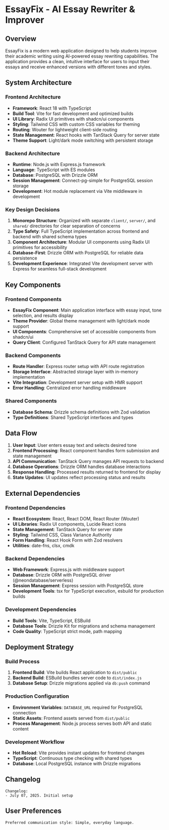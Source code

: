 # EssayFix - AI Essay Rewriter & Improver

## Overview

EssayFix is a modern web application designed to help students improve their academic writing using AI-powered essay rewriting capabilities. The application provides a clean, intuitive interface for users to input their essays and receive enhanced versions with different tones and styles.

## System Architecture

### Frontend Architecture
- **Framework**: React 18 with TypeScript
- **Build Tool**: Vite for fast development and optimized builds
- **UI Library**: Radix UI primitives with shadcn/ui components
- **Styling**: Tailwind CSS with custom CSS variables for theming
- **Routing**: Wouter for lightweight client-side routing
- **State Management**: React hooks with TanStack Query for server state
- **Theme Support**: Light/dark mode switching with persistent storage

### Backend Architecture
- **Runtime**: Node.js with Express.js framework
- **Language**: TypeScript with ES modules
- **Database**: PostgreSQL with Drizzle ORM
- **Session Management**: Connect-pg-simple for PostgreSQL session storage
- **Development**: Hot module replacement via Vite middleware in development

### Key Design Decisions

1. **Monorepo Structure**: Organized with separate `client/`, `server/`, and `shared/` directories for clear separation of concerns
2. **Type Safety**: Full TypeScript implementation across frontend and backend with shared schema types
3. **Component Architecture**: Modular UI components using Radix UI primitives for accessibility
4. **Database-First**: Drizzle ORM with PostgreSQL for reliable data persistence
5. **Development Experience**: Integrated Vite development server with Express for seamless full-stack development

## Key Components

### Frontend Components
- **EssayFix Component**: Main application interface with essay input, tone selection, and results display
- **Theme Provider**: Global theme management with light/dark mode support
- **UI Components**: Comprehensive set of accessible components from shadcn/ui
- **Query Client**: Configured TanStack Query for API state management

### Backend Components
- **Route Handler**: Express router setup with API route registration
- **Storage Interface**: Abstracted storage layer with in-memory implementation
- **Vite Integration**: Development server setup with HMR support
- **Error Handling**: Centralized error handling middleware

### Shared Components
- **Database Schema**: Drizzle schema definitions with Zod validation
- **Type Definitions**: Shared TypeScript interfaces and types

## Data Flow

1. **User Input**: User enters essay text and selects desired tone
2. **Frontend Processing**: React component handles form submission and state management
3. **API Communication**: TanStack Query manages API requests to backend
4. **Database Operations**: Drizzle ORM handles database interactions
5. **Response Handling**: Processed results returned to frontend for display
6. **State Updates**: UI updates reflect processing status and results

## External Dependencies

### Frontend Dependencies
- **React Ecosystem**: React, React DOM, React Router (Wouter)
- **UI Libraries**: Radix UI components, Lucide React icons
- **State Management**: TanStack Query for server state
- **Styling**: Tailwind CSS, Class Variance Authority
- **Form Handling**: React Hook Form with Zod resolvers
- **Utilities**: date-fns, clsx, cmdk

### Backend Dependencies
- **Web Framework**: Express.js with middleware support
- **Database**: Drizzle ORM with PostgreSQL driver (@neondatabase/serverless)
- **Session Management**: Express session with PostgreSQL store
- **Development Tools**: tsx for TypeScript execution, esbuild for production builds

### Development Dependencies
- **Build Tools**: Vite, TypeScript, ESBuild
- **Database Tools**: Drizzle Kit for migrations and schema management
- **Code Quality**: TypeScript strict mode, path mapping

## Deployment Strategy

### Build Process
1. **Frontend Build**: Vite builds React application to `dist/public`
2. **Backend Build**: ESBuild bundles server code to `dist/index.js`
3. **Database Setup**: Drizzle migrations applied via `db:push` command

### Production Configuration
- **Environment Variables**: `DATABASE_URL` required for PostgreSQL connection
- **Static Assets**: Frontend assets served from `dist/public`
- **Process Management**: Node.js process serves both API and static content

### Development Workflow
- **Hot Reload**: Vite provides instant updates for frontend changes
- **TypeScript**: Continuous type checking with shared types
- **Database**: Local PostgreSQL instance with Drizzle migrations

## Changelog

```
Changelog:
- July 07, 2025. Initial setup
```

## User Preferences

```
Preferred communication style: Simple, everyday language.
```
